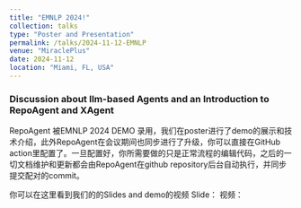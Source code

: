 ```yaml
---
title: "EMNLP 2024!"
collection: talks
type: "Poster and Presentation"
permalink: /talks/2024-11-12-EMNLP
venue: "MiraclePlus"
date: 2024-11-12
location: "Miami, FL, USA"
---
```

### Discussion about llm-based Agents and an Introduction to RepoAgent and XAgent

RepoAgent 被EMNLP 2024 DEMO 录用，我们在poster进行了demo的展示和技术介绍，此外RepoAgent在会议期间也同步进行了升级，你可以直接在GitHub action里配置了。一旦配置好，你所需要做的只是正常流程的编辑代码，之后的一切文档维护和更新都会由RepoAgent在github repository后台自动执行，并同步提交配对的commit。

你可以在这里看到我们的的Slides and demo的视频
Slide： 
视频：